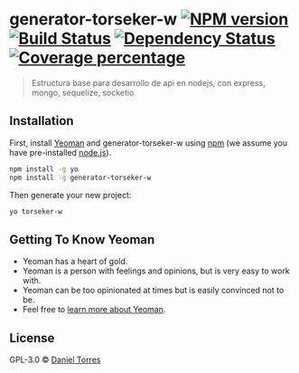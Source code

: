 # generator-torseker-w [![NPM version][npm-image]][npm-url] [![Build Status][travis-image]][travis-url] [![Dependency Status][daviddm-image]][daviddm-url] [![Coverage percentage][coveralls-image]][coveralls-url]
> Estructura base para desarrollo de api en nodejs, con express, mongo, sequelize, socketio

## Installation

First, install [Yeoman](http://yeoman.io) and generator-torseker-w using [npm](https://www.npmjs.com/) (we assume you have pre-installed [node.js](https://nodejs.org/)).

```bash
npm install -g yo
npm install -g generator-torseker-w
```

Then generate your new project:

```bash
yo torseker-w
```

## Getting To Know Yeoman

 * Yeoman has a heart of gold.
 * Yeoman is a person with feelings and opinions, but is very easy to work with.
 * Yeoman can be too opinionated at times but is easily convinced not to be.
 * Feel free to [learn more about Yeoman](http://yeoman.io/).

## License

GPL-3.0 © [Daniel Torres]()


[npm-image]: https://badge.fury.io/js/generator-torseker-w.svg
[npm-url]: https://npmjs.org/package/generator-torseker-w
[travis-image]: https://travis-ci.org/danieljtorres/generator-torseker-w.svg?branch=master
[travis-url]: https://travis-ci.org/danieljtorres/generator-torseker-w
[daviddm-image]: https://david-dm.org/danieljtorres/generator-torseker-w.svg?theme=shields.io
[daviddm-url]: https://david-dm.org/danieljtorres/generator-torseker-w
[coveralls-image]: https://coveralls.io/repos/danieljtorres/generator-torseker-w/badge.svg
[coveralls-url]: https://coveralls.io/r/danieljtorres/generator-torseker-w
